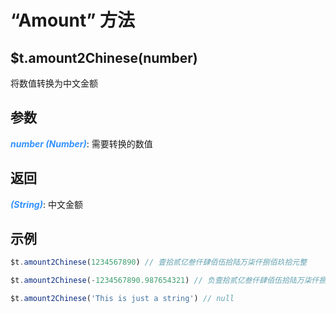 # “Amount” 方法

## $t.amount2Chinese(number)

将数值转换为中文金额

## 参数

<i style="color: #3492ff;font-weight: 700;">number (Number)</i>: 需要转换的数值

## 返回

<i style="color: #3492ff;font-weight: 700;">(String)</i>: 中文金额

## 示例

```javascript
$t.amount2Chinese(1234567890) // 壹拾贰亿叁仟肆佰伍拾陆万柒仟捌佰玖拾元整

$t.amount2Chinese(-1234567890.987654321) // 负壹拾贰亿叁仟肆佰伍拾陆万柒仟捌佰玖拾元玖角捌分柒毫陆厘

$t.amount2Chinese('This is just a string') // null
```
